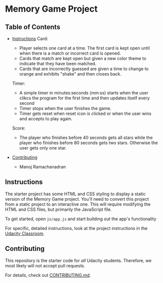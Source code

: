 # Memory Game Project

## Table of Contents

* [Instructions](#instructions)
   Card:
   * Player selects one card at a time. The first card is kept open until when there is a match or incorrect card is opened.
   * Cards that match are kept open but given a new color theme to indicate that they have been matched. 
   * Cards that are incorrectly guessed are given a time to change to orange and exhibits "shake" and then closes back.
   
   Timer:
   * A simple timer in minutes:seconds (mm:ss) starts when the user clikcs the program for the first time and then updates itself every second
   * Timer stops when the user finishes the game. 
   * Timer gets reset when reset icon is clicked or when the user wins and accepts to play again. 

   Score: 
   * The player who finishes before 40 seconds gets all stars while the player who finishes before 80 seconds gets two stars. Otherwise the user gets only one star. 


* [Contributing](#contributing)
    * Manoj Ramachanadran

## Instructions

The starter project has some HTML and CSS styling to display a static version of the Memory Game project. You'll need to convert this project from a static project to an interactive one. This will require modifying the HTML and CSS files, but primarily the JavaScript file.

To get started, open `js/app.js` and start building out the app's functionality

For specific, detailed instructions, look at the project instructions in the [Udacity Classroom](https://classroom.udacity.com/me).

## Contributing

This repository is the starter code for _all_ Udacity students. Therefore, we most likely will not accept pull requests.

For details, check out [CONTRIBUTING.md](CONTRIBUTING.md).
